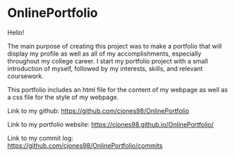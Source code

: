 # OnlinePortfolio

Hello!

The main purpose of creating this project was to make a portfolio 
that will display my profile as well as all of my accomplishments,
especially throughout my college career. I start my portfolio project 
with a small introduction of myself, followed by my interests, skills,
and relevant coursework.

This portfolio includes an html file for the content of my webpage as well as a 
css file for the style of my webpage.

Link to my github: https://github.com/cjones98/OnlinePortfolio

Link to my portfolio website: https://cjones98.github.io/OnlinePortfolio/

Link to my commit log: https://github.com/cjones98/OnlinePortfolio/commits
